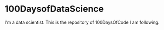 # 100DaysofDataScience
I'm a data scientist. 
This is the repository of 100DaysOfCode I am following.
